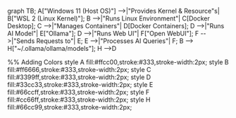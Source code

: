 graph TB;
  A["Windows 11 (Host OS)"] -->|"Provides Kernel & Resource"s| B["WSL 2 (Linux Kernel)"];
  B -->|"Runs Linux Environment"| C[Docker Desktop];
  C -->|"Manages Containers"| D[Docker Containers];
  D -->|"Runs AI Model"| E["Ollama"];
  D -->|"Runs Web UI"| F["Open WebUI"];
  F -->|"Sends Requests to"| E;
  E -->|"Processes AI Queries"| F;
  B --> H["~/.ollama/ollama/models"];
  H -->D

  
  %% Adding Colors
  style A fill:#ffcc00,stroke:#333,stroke-width:2px;
  style B fill:#ff6666,stroke:#333,stroke-width:2px;
  style C fill:#3399ff,stroke:#333,stroke-width:2px;
  style D fill:#33cc33,stroke:#333,stroke-width:2px;
  style E fill:#66ccff,stroke:#333,stroke-width:2px;
  style F fill:#cc66ff,stroke:#333,stroke-width:2px;
  style H fill:#66cc99,stroke:#333,stroke-width:2px;
